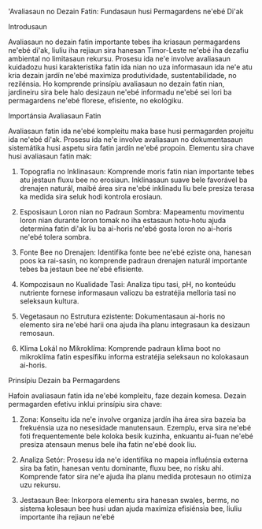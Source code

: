 'Avaliasaun no Dezain Fatin: Fundasaun husi Permagardens ne'ebé Di'ak

Introdusaun

Avaliasaun no dezain fatin importante tebes iha kriasaun permagardens ne'ebé di'ak, liuliu iha rejiaun sira hanesan Timor-Leste ne'ebé iha dezafiu ambiental no limitasaun rekursu. Prosesu ida ne'e involve avaliasaun kuidadozu husi karakteristika fatin ida nian no uza informasaun ida ne'e atu kria dezain jardín ne'ebé maximiza produtividade, sustentabilidade, no rezilénsia. Ho komprende prinsípiu avaliasaun no dezain fatin nian, jardineiru sira bele halo desizaun ne'ebé informadu ne'ebé sei lori ba permagardens ne'ebé florese, efisiente, no ekológiku.

Importánsia Avaliasaun Fatin

Avaliasaun fatin ida ne'ebé kompleitu maka base husi permagarden projeitu ida ne'ebé di'ak. Prosesu ida ne'e involve avaliasaun no dokumentasaun sistemátika husi aspetu sira fatin jardín ne'ebé propoin. Elementu sira chave husi avaliasaun fatin mak:

1. Topografia no Inklinasaun: Komprende moris fatin nian importante tebes atu jestaun fluxu bee no erosiaun. Inklinasaun suave bele favorável ba drenajen naturál, maibé área sira ne'ebé inklinadu liu bele presiza terasa ka medida sira seluk hodi kontrola erosiaun.

2. Esposisaun Loron nian no Padraun Sombra: Mapeamentu movimentu loron nian durante loron tomak no iha estasaun hotu-hotu ajuda determina fatin di'ak liu ba ai-horis ne'ebé gosta loron no ai-horis ne'ebé tolera sombra.

3. Fonte Bee no Drenajen: Identifika fonte bee ne'ebé eziste ona, hanesan poos ka rai-sasin, no komprende padraun drenajen naturál importante tebes ba jestaun bee ne'ebé efisiente.

4. Kompozisaun no Kualidade Tasi: Analiza tipu tasi, pH, no konteúdu nutriente fornese informasaun valiozu ba estratéjia melloria tasi no seleksaun kultura.

5. Vegetasaun no Estrutura ezistente: Dokumentasaun ai-horis no elemento sira ne'ebé harii ona ajuda iha planu integrasaun ka desizaun remosaun.

6. Klima Lokál no Mikroklíma: Komprende padraun klima boot no mikroklíma fatin espesífiku informa estratéjia seleksaun no kolokasaun ai-horis.

Prinsípiu Dezain ba Permagardens

Hafoin avaliasaun fatin ida ne'ebé kompleitu, faze dezain komesa. Dezain permagarden efetivu inklui prinsípiu sira chave:

1. Zona: Konseitu ida ne'e involve organiza jardín iha área sira bazeia ba frekuénsia uza no nesesidade manutensaun. Ezemplu, erva sira ne'ebé foti frequentemente bele koloka besik kuzinha, enkuantu ai-fuan ne'ebé presiza atensaun menus bele iha fatin ne'ebé dook liu.

2. Analiza Setór: Prosesu ida ne'e identifika no mapeia influénsia externa sira ba fatin, hanesan ventu dominante, fluxu bee, no risku ahi. Komprende fator sira ne'e ajuda iha planu medida protesaun no otimiza uzu rekursu.

3. Jestasaun Bee: Inkorpora elementu sira hanesan swales, berms, no sistema kolesaun bee husi udan ajuda maximiza efisiénsia bee, liuliu importante iha rejiaun ne'ebé